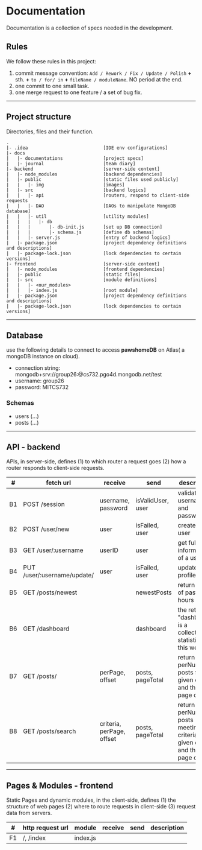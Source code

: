# Documentation  
Documentation is a collection of specs needed in the development.

## Rules
We follow these rules in  this project:
1. commit message convention: `Add / Rework / Fix / Update / Polish` **+**  sth. **+** `to / for/ in` **+** `fileName / moduleName`. NO period at the end.
2. one commit to one small task.
3. one merge request to one feature / a set of bug fix.

***
## Project structure  
Directories, files and their function.
```
.
|- .idea                            [IDE env configurations]
|- docs                             
|   |- documentations               [project specs]
|   |- journal                      [team diary]
|- backend                          [server-side content]
|   |- node_modules                 [backend dependencies]
|   |- public                       [static files used publicly]
|   |   |- img                      [images]
|   |- src                          [backend logics]
|   |   |- api                      [routers, respond to client-side requests
|   |   |- DAO                      [DAOs to manipulate MongoDB database]
|   |   |- util                     [utility modules]
|   |   |   |- db                   
|   |   |       |- db-init.js       [set up DB connection]
|   |   |       |- schema.js        [define db schemas]
|   |   |- server.js                [entry of backend logics]
|   |- package.json                 [project dependency definitions and descriptions]
|   |- package-lock.json            [lock dependencies to certain versions]
|- frontend                         [server-side content]
|   |- node_modules                 [frontend dependencies]
|   |- public                       [static files]
|   |- src                          [module definitions]
|   |   |- <our_modules>            
|   |   |- index.js                 [root module]
|   |- package.json                 [project dependency definitions and descriptions]
|   |- package-lock.json            [lock dependencies to certain versions]

```

***
## Database  
use the following details to connect to access **pawshomeDB** on Atlas( a mongoDB instance on cloud).  
- connection string: mongodb+srv://group26:<password>@cs732.pgo4d.mongodb.net/test
- username: group26  
- password: MITCS732
### Schemas
- users (...)
- posts (...)

***
## API - backend
APIs, in server-side, defines (1) to which router a request goes  (2) how a router responds to client-side requests.  

\#|fetch url|receive|send|description
---|---|---|---|---
B1|POST /session|username, password|isValidUser, user| validate username and password.
B2|POST /user/new|user|isFailed, user|create new user
B3|GET /user/:username|userID|user|get full user information of a user
B4|PUT /user/:username/update/|user|isFailed, user|update user profile
B5|GET /posts/newest| |newestPosts|return a list of past 24 hours posts
B6|GET /dashboard| |dashboard|the returned "dashboard" is a collection of statistics of this website
B7|GET /posts/ |perPage, offset|posts, pageTotal|return perNum posts from given offset, and the page count
B8|GET /posts/search |criteria, perPage, offset|posts, pageTotal|return perNum of posts meeting the criteria from given offset, and the page count


***
## Pages & Modules - frontend  
Static Pages and dynamic modules, in the client-side, defines (1) the structure of web pages (2) where to route requests in client-side (3) request data from servers.

\#|http request url|module|receive|send|description
---|---|---|---|---|---
F1|/, /index|index.js|
